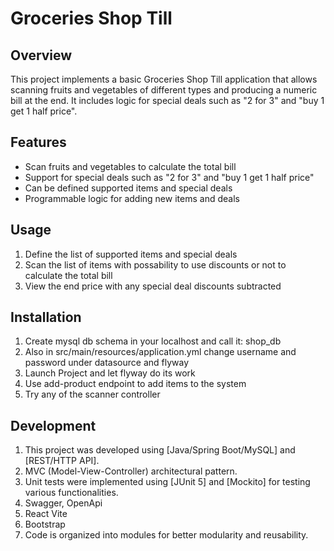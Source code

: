 # Groceries Shop Till

## Overview
This project implements a basic Groceries Shop Till application that
allows scanning fruits and vegetables of different types and producing
a numeric bill at the end. It includes logic for special deals such as "2 for 3" and "buy 1 get 1 half price". 

## Features
- Scan fruits and vegetables to calculate the total bill
- Support for special deals such as "2 for 3" and "buy 1 get 1 half price"
- Can be defined supported items and special deals
- Programmable logic for adding new items and deals

## Usage
1. Define the list of supported items and special deals
2. Scan the list of items with possability to use discounts or not to calculate the total bill
3. View the end price with any special deal discounts subtracted

## Installation
1. Create mysql db schema in your localhost and call it: shop_db
2. Also in src/main/resources/application.yml change username and password under datasource and flyway
3. Launch Project and let flyway do its work
4. Use add-product endpoint to add items to the system
5. Try any of the scanner controller

## Development
1. This project was developed using [Java/Spring Boot/MySQL] and [REST/HTTP API].
2. MVC (Model-View-Controller) architectural pattern.
3. Unit tests were implemented using [JUnit 5] and [Mockito] for testing various functionalities.
4. Swagger, OpenApi
5. React Vite
6. Bootstrap
7. Code is organized into modules for better modularity and reusability.
